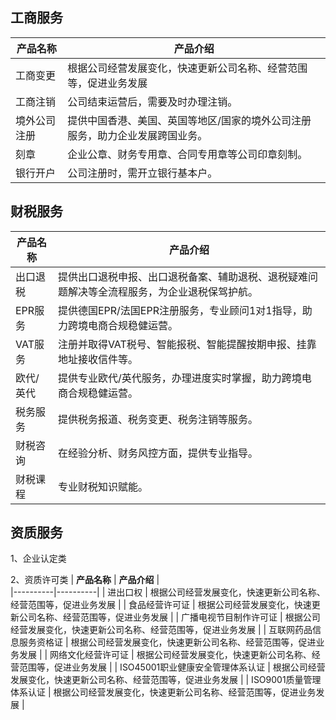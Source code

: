 ## 工商服务
| **产品名称** | **产品介绍** |   
|----------|----------|
|     工商变更    |    根据公司经营发展变化，快速更新公司名称、经营范围等，促进业务发展    |  
|     工商注销    |    公司结束运营后，需要及时办理注销。    |  
|     境外公司注册    |    提供中国香港、美国、英国等地区/国家的境外公司注册服务，助力企业发展跨国业务。    |  
|     刻章    |    企业公章、财务专用章、合同专用章等公司印章刻制。    |  
|     银行开户    |    公司注册时，需开立银行基本户。    |  


## 财税服务
| **产品名称** | **产品介绍** |   
|----------|----------|
|     出口退税    |    提供出口退税申报、出口退税备案、辅助退税、退税疑难问题解决等全流程服务，为企业退税保驾护航。    | 
|     EPR服务    |    提供德国EPR/法国EPR注册服务，专业顾问1对1指导，助力跨境电商合规稳健运营。    | 
|     VAT服务    |    注册并取得VAT税号、智能报税、智能提醒按期申报、挂靠地址接收信件等。    | 
|     欧代/英代    |    提供专业欧代/英代服务，办理进度实时掌握，助力跨境电商合规稳健运营。    | 
|     税务服务    |    提供税务报道、税务变更、税务注销等服务。    | 
|     财税咨询    |    在经验分析、财务风控方面，提供专业指导。    | 
|     财税课程    |    专业财税知识赋能。    | 



## 资质服务

1、企业认定类



2、资质许可类
| **产品名称** | **产品介绍** |   
|----------|----------|
|     进出口权    |    根据公司经营发展变化，快速更新公司名称、经营范围等，促进业务发展    | 
|     食品经营许可证    |    根据公司经营发展变化，快速更新公司名称、经营范围等，促进业务发展    | 
|     广播电视节目制作许可证    |    根据公司经营发展变化，快速更新公司名称、经营范围等，促进业务发展    | 
|     互联网药品信息服务资格证    |    根据公司经营发展变化，快速更新公司名称、经营范围等，促进业务发展    | 
|     网络文化经营许可证    |    根据公司经营发展变化，快速更新公司名称、经营范围等，促进业务发展    | 
|     ISO45001职业健康安全管理体系认证    |    根据公司经营发展变化，快速更新公司名称、经营范围等，促进业务发展    | 
|     ISO9001质量管理体系认证    |    根据公司经营发展变化，快速更新公司名称、经营范围等，促进业务发展    | 
